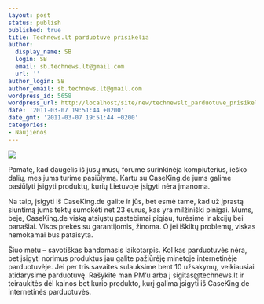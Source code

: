 ```yaml
---
layout: post
status: publish
published: true
title: Technews.lt parduotuvė prisikelia
author:
  display_name: SB
  login: SB
  email: sb.technews.lt@gmail.com
  url: ''
author_login: SB
author_email: sb.technews.lt@gmail.com
wordpress_id: 5658
wordpress_url: http://localhost/site/new/technewslt_parduotuve_prisikelia/
date: '2011-03-07 19:51:44 +0200'
date_gmt: '2011-03-07 19:51:44 +0200'
categories:
- Naujienos
---
```

<div class="imgright"><img src="http://www.technews.lt/upl/Failai/Technews_logo_(avatar).gif"  /></div>
<p>Pamatę, kad daugelis iš jūsų mūsų forume surinkinėja kompiuterius, ieško dalių, mes jums turime pasiūlymą. Kartu su CaseKing.de jums galime pasiūlyti įsigyti produktų, kurių Lietuvoje įsigyti nėra įmanoma.</p>
<p>Na taip, įsigyti iš CaseKing.de galite ir jūs, bet esmė tame, kad už įprastą siuntimą jums tektų sumokėti net 23 eurus, kas yra milžiniški pinigai. Mums, beje, CaseKing.de viską atsiųstų pastebimai pigiau, turėsime ir akcijų bei panašiai. Visos prekės su garantijomis, žinoma. O jei iškiltų problemų, viskas nemokamai bus pataisyta.</p>
<p>Šiuo metu – savotiškas bandomasis laikotarpis. Kol kas parduotuvės nėra, bet įsigyti norimus produktus jau galite pažiūrėję minėtoje internetinėje parduotuvėje. Jei per tris savaites sulauksime bent 10 užsakymų, veikiausiai atidarysime parduotuvę. Rašykite man PM‘u arba į sigitas@technews.lt ir teiraukitės dėl kainos bet kurio produkto, kurį galima įsigyti iš CaseKing.de internetinės parduotuvės.</p>
